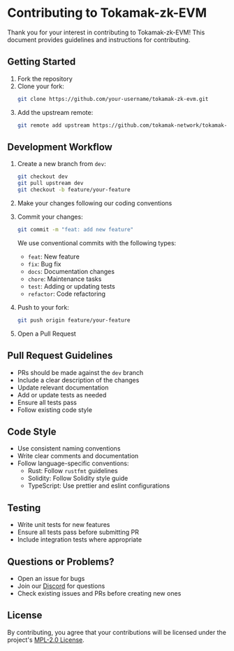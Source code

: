 # Contributing to Tokamak-zk-EVM

Thank you for your interest in contributing to Tokamak-zk-EVM! This document provides guidelines and instructions for contributing.

## Getting Started

1. Fork the repository
2. Clone your fork:
   ```bash
   git clone https://github.com/your-username/tokamak-zk-evm.git
   ```
3. Add the upstream remote:
   ```bash
   git remote add upstream https://github.com/tokamak-network/tokamak-zk-evm.git
   ```

## Development Workflow

1. Create a new branch from `dev`:
   ```bash
   git checkout dev
   git pull upstream dev
   git checkout -b feature/your-feature
   ```

2. Make your changes following our coding conventions

3. Commit your changes:
   ```bash
   git commit -m "feat: add new feature"
   ```
   
   We use conventional commits with the following types:
   - `feat`: New feature
   - `fix`: Bug fix
   - `docs`: Documentation changes
   - `chore`: Maintenance tasks
   - `test`: Adding or updating tests
   - `refactor`: Code refactoring

4. Push to your fork:
   ```bash
   git push origin feature/your-feature
   ```

5. Open a Pull Request

## Pull Request Guidelines

- PRs should be made against the `dev` branch
- Include a clear description of the changes
- Update relevant documentation
- Add or update tests as needed
- Ensure all tests pass
- Follow existing code style

## Code Style

- Use consistent naming conventions
- Write clear comments and documentation
- Follow language-specific conventions:
  - Rust: Follow `rustfmt` guidelines
  - Solidity: Follow Solidity style guide
  - TypeScript: Use prettier and eslint configurations

## Testing

- Write unit tests for new features
- Ensure all tests pass before submitting PR
- Include integration tests where appropriate

## Questions or Problems?

- Open an issue for bugs
- Join our [Discord](https://discord.gg/tokamak) for questions
- Check existing issues and PRs before creating new ones

## License

By contributing, you agree that your contributions will be licensed under the project's [MPL-2.0 License](./LICENSE). 